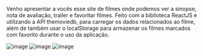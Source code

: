 Venho apresentar a vocês esse site de filmes onde podemos ver a sinopse, nota de avaliação, trailer e favoritar filmes.
Feito com a biblioteca ReactJS e utilizando a API themoviedb, para carregar os dados relacionados ao filme, além de também usar o localStorage para armazenar os filmes marcados com favorito durante o uso da aplicação.


![image](https://user-images.githubusercontent.com/88516203/184997136-23314d77-0ac1-4ecb-9cee-97eb5d7738dd.png)
![image](https://user-images.githubusercontent.com/88516203/184997224-3795910a-591a-47aa-bf50-a97c8ad84885.png)
![image](https://user-images.githubusercontent.com/88516203/184997257-f0f05dd6-d4ec-430e-8a42-05ce5ff5763f.png)
